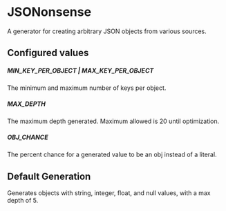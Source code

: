 # JSONonsense
A generator for creating arbitrary JSON objects from various sources.

## Configured values
##### MIN_KEY_PER_OBJECT | MAX_KEY_PER_OBJECT
The minimum and maximum number of keys per object.

##### MAX_DEPTH
The maximum depth generated. Maximum allowed is 20 until optimization.

##### OBJ_CHANCE
The percent chance for a generated value to be an obj instead of a literal.
    
## Default Generation
Generates objects with string, integer, float, and null values, with a max depth of 5.
